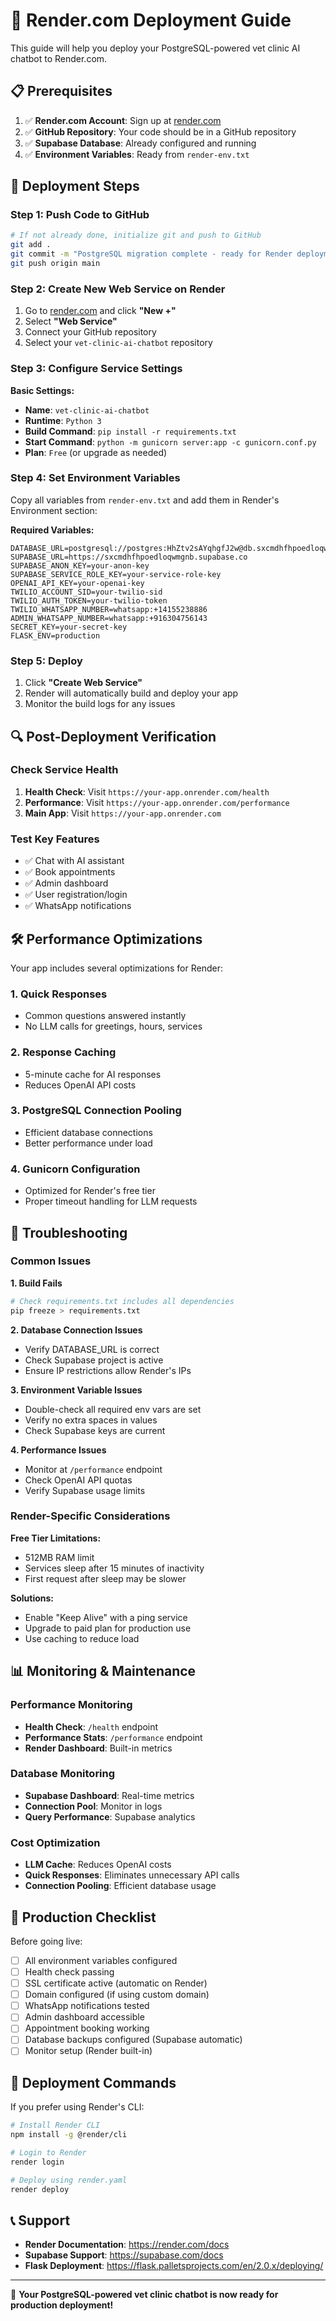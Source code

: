 # 🚀 Render.com Deployment Guide

This guide will help you deploy your PostgreSQL-powered vet clinic AI chatbot to Render.com.

## 📋 Prerequisites

1. ✅ **Render.com Account**: Sign up at [render.com](https://render.com)
2. ✅ **GitHub Repository**: Your code should be in a GitHub repository
3. ✅ **Supabase Database**: Already configured and running
4. ✅ **Environment Variables**: Ready from `render-env.txt`

## 🚀 Deployment Steps

### Step 1: Push Code to GitHub

```bash
# If not already done, initialize git and push to GitHub
git add .
git commit -m "PostgreSQL migration complete - ready for Render deployment"
git push origin main
```

### Step 2: Create New Web Service on Render

1. Go to [render.com](https://render.com) and click **"New +"**
2. Select **"Web Service"**
3. Connect your GitHub repository
4. Select your `vet-clinic-ai-chatbot` repository

### Step 3: Configure Service Settings

**Basic Settings:**
- **Name**: `vet-clinic-ai-chatbot`
- **Runtime**: `Python 3`
- **Build Command**: `pip install -r requirements.txt`
- **Start Command**: `python -m gunicorn server:app -c gunicorn.conf.py`
- **Plan**: `Free` (or upgrade as needed)

### Step 4: Set Environment Variables

Copy all variables from `render-env.txt` and add them in Render's Environment section:

**Required Variables:**
```
DATABASE_URL=postgresql://postgres:HhZtv2sAYqhgfJ2w@db.sxcmdhfhpoedloqwmgnb.supabase.co:5432/postgres
SUPABASE_URL=https://sxcmdhfhpoedloqwmgnb.supabase.co
SUPABASE_ANON_KEY=your-anon-key
SUPABASE_SERVICE_ROLE_KEY=your-service-role-key
OPENAI_API_KEY=your-openai-key
TWILIO_ACCOUNT_SID=your-twilio-sid
TWILIO_AUTH_TOKEN=your-twilio-token
TWILIO_WHATSAPP_NUMBER=whatsapp:+14155238886
ADMIN_WHATSAPP_NUMBER=whatsapp:+916304756143
SECRET_KEY=your-secret-key
FLASK_ENV=production
```

### Step 5: Deploy

1. Click **"Create Web Service"**
2. Render will automatically build and deploy your app
3. Monitor the build logs for any issues

## 🔍 Post-Deployment Verification

### Check Service Health
1. **Health Check**: Visit `https://your-app.onrender.com/health`
2. **Performance**: Visit `https://your-app.onrender.com/performance`
3. **Main App**: Visit `https://your-app.onrender.com`

### Test Key Features
- ✅ Chat with AI assistant
- ✅ Book appointments
- ✅ Admin dashboard
- ✅ User registration/login
- ✅ WhatsApp notifications

## 🛠️ Performance Optimizations

Your app includes several optimizations for Render:

### 1. **Quick Responses**
- Common questions answered instantly
- No LLM calls for greetings, hours, services

### 2. **Response Caching**
- 5-minute cache for AI responses
- Reduces OpenAI API costs

### 3. **PostgreSQL Connection Pooling**
- Efficient database connections
- Better performance under load

### 4. **Gunicorn Configuration**
- Optimized for Render's free tier
- Proper timeout handling for LLM requests

## 🚨 Troubleshooting

### Common Issues

**1. Build Fails**
```bash
# Check requirements.txt includes all dependencies
pip freeze > requirements.txt
```

**2. Database Connection Issues**
- Verify DATABASE_URL is correct
- Check Supabase project is active
- Ensure IP restrictions allow Render's IPs

**3. Environment Variable Issues**
- Double-check all required env vars are set
- Verify no extra spaces in values
- Check Supabase keys are current

**4. Performance Issues**
- Monitor at `/performance` endpoint
- Check OpenAI API quotas
- Verify Supabase usage limits

### Render-Specific Considerations

**Free Tier Limitations:**
- 512MB RAM limit
- Services sleep after 15 minutes of inactivity
- First request after sleep may be slower

**Solutions:**
- Enable "Keep Alive" with a ping service
- Upgrade to paid plan for production use
- Use caching to reduce load

## 📊 Monitoring & Maintenance

### Performance Monitoring
- **Health Check**: `/health` endpoint
- **Performance Stats**: `/performance` endpoint
- **Render Dashboard**: Built-in metrics

### Database Monitoring
- **Supabase Dashboard**: Real-time metrics
- **Connection Pool**: Monitor in logs
- **Query Performance**: Supabase analytics

### Cost Optimization
- **LLM Cache**: Reduces OpenAI costs
- **Quick Responses**: Eliminates unnecessary API calls
- **Connection Pooling**: Efficient database usage

## 🎯 Production Checklist

Before going live:

- [ ] All environment variables configured
- [ ] Health check passing
- [ ] SSL certificate active (automatic on Render)
- [ ] Domain configured (if using custom domain)
- [ ] WhatsApp notifications tested
- [ ] Admin dashboard accessible
- [ ] Appointment booking working
- [ ] Database backups configured (Supabase automatic)
- [ ] Monitor setup (Render built-in)

## 🚀 Deployment Commands

If you prefer using Render's CLI:

```bash
# Install Render CLI
npm install -g @render/cli

# Login to Render
render login

# Deploy using render.yaml
render deploy
```

## 📞 Support

- **Render Documentation**: https://render.com/docs
- **Supabase Support**: https://supabase.com/docs
- **Flask Deployment**: https://flask.palletsprojects.com/en/2.0.x/deploying/

---

🎉 **Your PostgreSQL-powered vet clinic chatbot is now ready for production deployment!**
